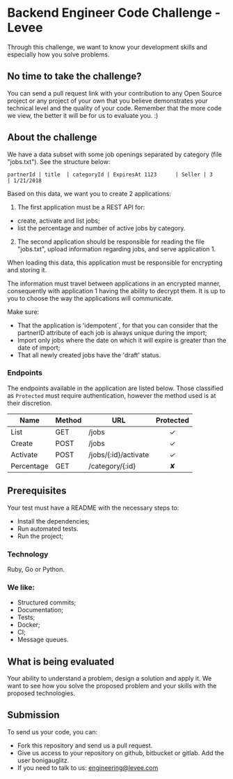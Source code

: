 
# Backend Engineer Code Challenge - Levee

Through this challenge, we want to know your development skills and especially how you solve problems.

## No time to take the challenge?

You can send a pull request link with your contribution to any Open Source project or any project of your own that you believe demonstrates your technical level and the quality of your code.
Remember that the more code we view, the better it will be for us to evaluate you. :)

## About the challenge

We have a data subset with some job openings separated by category (file "jobs.txt"). See the structure below:

``
partnerId | title  | categoryId | ExpiresAt
1123      | Seller | 3          | 1/21/2018
``

Based on this data, we want you to create 2 applications:

1. The first application must be a REST API for:
  - create, activate and list jobs;
  - list the percentage and number of active jobs by category.

2. The second application should be responsible for reading the file "jobs.txt", upload information regarding jobs, and serve application 1.

When loading this data, this application must be responsible for encrypting and storing it.

The information must travel between applications in an encrypted manner, consequently with application 1 having the ability to decrypt them. It is up to you to choose the way the applications will communicate.

Make sure:
- That the application is ʻidempotent`, for that you can consider that the partnerID attribute of each job is always unique during the import;
- Import only jobs where the date on which it will expire is greater than the date of import;
- That all newly created jobs have the 'draft' status.

### Endpoints

The endpoints available in the application are listed below. Those classified as `Protected` must require authentication, however the method used is at their discretion.

| Name       | Method    | URL                  | Protected |
| ---        | ---       | ---                  | :--:      |
| List       | GET       | /jobs                | ✓         |
| Create     | POST      | /jobs                | ✓         |
| Activate   | POST      | /jobs/{:id}/activate | ✓         |
| Percentage | GET       | /category/{:id}      | ✘         |

## Prerequisites

Your test must have a README with the necessary steps to:

- Install the dependencies;
- Run automated tests.
- Run the project;

### Technology

Ruby, Go or Python.

### We like:

- Structured commits;
- Documentation;
- Tests;
- Docker;
- CI;
- Message queues.

## What is being evaluated

Your ability to understand a problem, design a solution and apply it.
We want to see how you solve the proposed problem and your skills with the proposed technologies.

## Submission

To send us your code, you can:

- Fork this repository and send us a pull request.
- Give us access to your repository on github, bitbucket or gitlab. Add the user bonigauglitz.
- If you need to talk to us: engineering@levee.com
